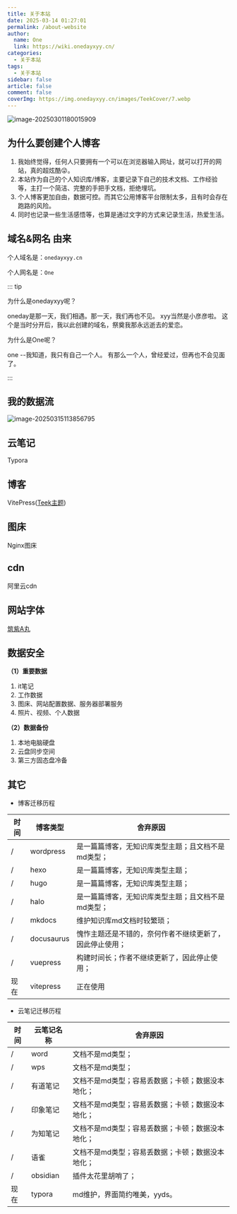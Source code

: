 ```yaml
---
title: 关于本站
date: 2025-03-14 01:27:01
permalink: /about-website
author:
  name: One
  link: https://wiki.onedayxyy.cn/
categories:
  - 关于本站
tags:
  - 关于本站
sidebar: false
article: false
comment: false
coverImg: https://img.onedayxyy.cn/images/TeekCover/7.webp
---
```





































<!-- index.md -->
<!-- 五彩纸屑组件 -->
<confetti />

![image-20250301180015909](https://img.onedayxyy.cn/images/image-20250301180015909.png)

## 为什么要创建个人博客

1. 我始终觉得，任何人只要拥有一个可以在浏览器输入网址，就可以打开的网站，真的超炫酷😜。
2. 本站作为自己的个人知识库/博客，主要记录下自己的技术文档、工作经验等，主打一个简洁、完整的手把手文档，拒绝埋坑。
3. 个人博客更加自由，数据可控。而其它公用博客平台限制太多，且有时会存在跑路的风险。
4. 同时也记录一些生活感悟等，也算是通过文字的方式来记录生活，热爱生活。

## 域名&网名 由来

个人域名是：`onedayxyy.cn`

个人网名是：`One`



::: tip

为什么是onedayxyy呢？

oneday是那一天，我们相遇。那一天，我们再也不见。  xyy当然是小彦彦啦。 这个是当时分开后，我以此创建的域名，祭奠我那永远逝去的爱恋。        

为什么是One呢？

one --我知道，我只有自己一个人。  有那么一个人，曾经爱过，但再也不会见面了。

:::

## 我的数据流

![image-20250315113856795](https://img.onedayxyy.cn/images/image-20250315113856795.png)

## 云笔记

Typora

## 博客

VitePress([Teek主题](https://vp.teek.top/))

## 图床

Nginx图床

## cdn

阿里云cdn

## 网站字体

[筑紫A丸](https://github.com/Zolyn/TsukuARdGothic-Std/blame/main/renamed/TsukuARdGothicStd-Bold.ttf)

## 数据安全

**（1）重要数据**

1. it笔记
2. 工作数据
3. 图床、网站配置数据、服务器部署服务
4. 照片、视频、个人数据



**（2）数据备份**

1. 本地电脑硬盘
2. 云盘同步空间
3. 第三方固态盘冷备

## 其它

- 博客迁移历程

| 时间 | 博客类型   | 舍弃原因                                                 |
| ---- | ---------- | -------------------------------------------------------- |
| /    | wordpress  | 是一篇篇博客，无知识库类型主题；且文档不是md类型；       |
| /    | hexo       | 是一篇篇博客，无知识库类型主题；                         |
| /    | hugo       | 是一篇篇博客，无知识库类型主题；                         |
| /    | halo       | 是一篇篇博客，无知识库类型主题；且文档不是md类型；       |
| /    | mkdocs     | 维护知识库md文档时较繁琐；                               |
| /    | docusaurus | 愧怍主题还是不错的，奈何作者不继续更新了，因此停止使用； |
| /    | vuepress   | 构建时间长；作者不继续更新了，因此停止使用；             |
| 现在 | vitepress  | 正在使用                                                 |



- 云笔记迁移历程

| 时间 | 云笔记名称 | 舍弃原因                                         |
| ---- | ---------- | ------------------------------------------------ |
| /    | word       | 文档不是md类型；                                 |
| /    | wps        | 文档不是md类型；                                 |
| /    | 有道笔记   | 文档不是md类型；容易丢数据；卡顿；数据没本地化； |
| /    | 印象笔记   | 文档不是md类型；容易丢数据；卡顿；数据没本地化； |
| /    | 为知笔记   | 文档不是md类型；容易丢数据；卡顿；数据没本地化； |
| /    | 语雀       | 文档不是md类型；容易丢数据；卡顿；数据没本地化； |
| /    | obsidian   | 插件太花里胡哨了；                               |
| 现在 | typora     | md维护，界面简约唯美，yyds。                     |
